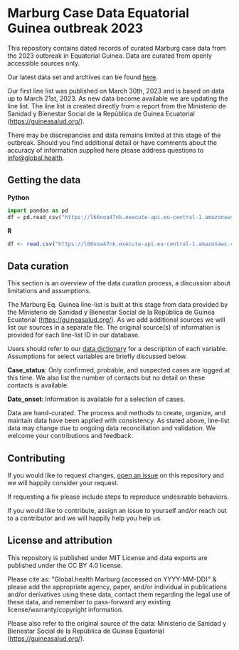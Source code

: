 # Marburg Case Data Equatorial Guinea outbreak 2023

This repository contains dated records of curated Marburg case data from the 2023 outbreak in Equatorial Guinea. Data are curated from openly accessible sources only.

Our latest data set and archives can be found [here](https://l66noa47nk.execute-api.eu-central-1.amazonaws.com/web).

Our first line list was published on March 30th, 2023 and is based on data up to March 21st, 2023. As new data become available we are updating the line list. The line list is created directly from a report from the Ministerio de Sanidad y Bienestar Social de la República de Guinea Ecuatorial (https://guineasalud.org/).

There may be discrepancies and data remains limited at this stage of the outbreak. Should you find additional detail or have comments about the accuracy of information supplied here please address questions to info@global.health.

## Getting the data

**Python**

```python
import pandas as pd
df = pd.read_csv("https://l66noa47nk.execute-api.eu-central-1.amazonaws.com/web/url?folder=&file_name=latest.csv")
```

**R**

```R
df <- read.csv("https://l66noa47nk.execute-api.eu-central-1.amazonaws.com/web/url?folder=&file_name=latest.csv")
```

## Data curation
This section is an overview of the data curation process, a discussion about limitations and assumptions.

The Marburg Eq. Guinea line-list is built at this stage from data provided by the Ministerio de Sanidad y Bienestar Social de la República de Guinea Ecuatorial (https://guineasalud.org/). As we add additional sources we will list our sources in a separate file. The original source(s) of information is provided for each line-list ID in our database.

Users should refer to our [data dictionary](data_dictionary.yml) for a description of each variable. Assumptions for select variables are briefly discussed below.

**Case_status**: Only confirmed, probable, and suspected cases are logged at this time. We also list the number of contacts but no detail on these contacts is available. 

**Date_onset**: Information is available for a selection of cases.

Data are hand-curated. The process and methods to create, organize, and maintain data have been applied with consistency. As stated above, line-list data may change due to ongoing data reconciliation and validation. We welcome your contributions and feedback.

## Contributing

If you would like to request changes, [open an issue](https://github.com/globaldothealth/marburg/issues/new) on this repository and we will happily consider your request. 

If requesting a fix please include steps to reproduce undesirable behaviors.

If you would like to contribute, assign an issue to yourself and/or reach out to a contributor and we will happily help you help us.

## License and attribution

This repository is published under MIT License and data exports are published under the CC BY 4.0 license. 

Please cite as: "Global.health Marburg (accessed on YYYY-MM-DD)" & please add the appropriate agency, paper, and/or individual in publications and/or derivatives using these data, contact them regarding the legal use of these data, and remember to pass-forward any existing license/warranty/copyright information.

Please also refer to the original source of the data: Ministerio de Sanidad y Bienestar Social de la República de Guinea Equatorial (https://guineasalud.org/).
